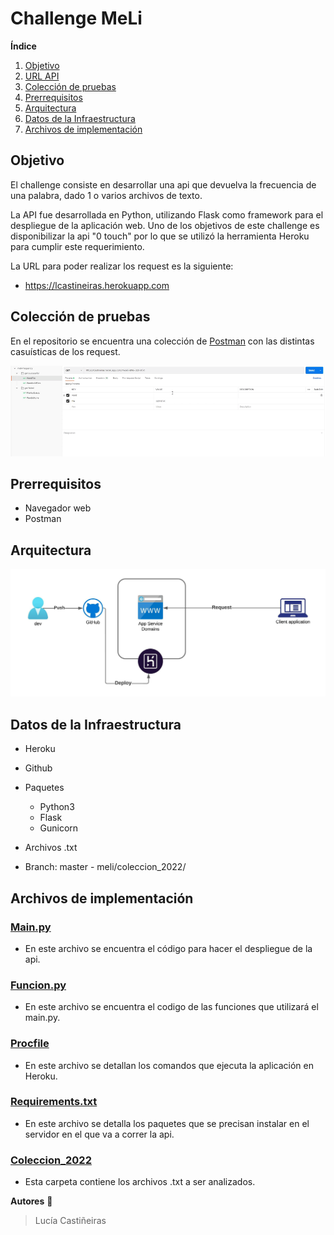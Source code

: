 #  Challenge MeLi 

**Índice**

1. [Objetivo](#id1)
2. [URL API](#id2)
3. [Colección de pruebas](#id3)
4. [Prerrequisitos](#id4)
5. [Arquitectura](#id5)
6. [Datos de la Infraestructura ](#id6)
7. [Archivos de implementación](#id7)



## Objetivo <a name="id1"></a>
El challenge consiste en desarrollar una api que devuelva la frecuencia de una palabra, dado 1 o varios archivos de texto.

La API fue desarrollada en Python, utilizando Flask como framework para el despliegue de la aplicación web.
Uno de los objetivos de este challenge es disponibilizar la api "0 touch" por lo que se utilizó la herramienta Heroku para cumplir este requerimiento.

La URL para poder realizar los request es la siguiente: <a name="id2"></a>
  * https://lcastineiras.herokuapp.com

## Colección de pruebas <a name="id3"></a>
  
En el repositorio se encuentra una colección de [Postman](https://github.com/lcastineiras/meli/blob/9ceccb7cf7ca74c91bcaac04c3c08e09d8d1360c/Docs/meli-frequency.postman_collection.json) con las distintas casuísticas de los request.



<p align="center">
<img src="Docs/Multimedia1.gif" width="900" alt="Funcionamiento de la api" />
</p>


## Prerrequisitos  <a name="id4"></a>

- Navegador web
- Postman


## Arquitectura <a name="id5"></a>

<p align="center">
<img src="Docs/Diagrama.jpeg" width="900" alt="Funcionamiento de la api" />
</p>

## Datos de la Infraestructura <a name="id6"></a>

* Heroku
* Github


* Paquetes
  * Python3
  * Flask
  * Gunicorn

* Archivos .txt
 * Branch: master - meli/coleccion_2022/


## Archivos de implementación <a name="id7"></a>

### [Main.py](main.py)

 * En este archivo se encuentra el código para hacer el despliegue de la api.
 
### [Funcion.py](https://github.com/lcastineiras/meli/blob/dedd6476baa82d59c2997b1313573b47092eac93/funcion.py)

* En este archivo se encuentra el codigo de las funciones que utilizará el main.py.

### [Procfile](https://github.com/lcastineiras/meli/blob/49cc1c3bda1d59b883b3d4e433a3065e142d0086/Procfile)

* En este archivo se detallan los comandos que ejecuta la aplicación en Heroku.

### [Requirements.txt](https://github.com/lcastineiras/meli/blob/49cc1c3bda1d59b883b3d4e433a3065e142d0086/requirements.txt)

* En este archivo se detalla los paquetes que se precisan instalar en el servidor en el que va a correr la api.

### [Coleccion_2022](https://github.com/lcastineiras/meli/tree/49cc1c3bda1d59b883b3d4e433a3065e142d0086/coleccion_2022)

* Esta carpeta contiene los archivos .txt a ser analizados.


__Autores__ :muscle:

> Lucía Castiñeiras
